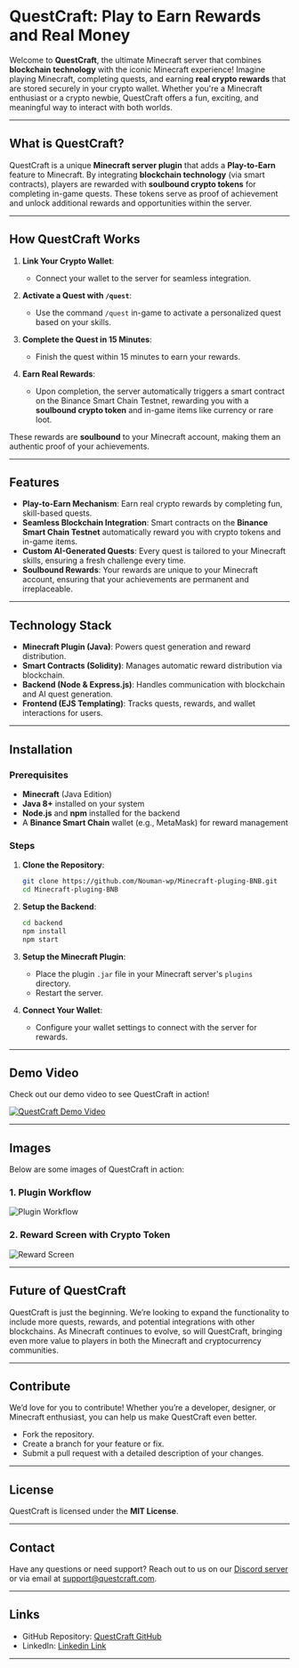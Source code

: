 # QuestCraft: Play to Earn Rewards and Real Money 

Welcome to **QuestCraft**, the ultimate Minecraft server that combines **blockchain technology** with the iconic Minecraft experience! Imagine playing Minecraft, completing quests, and earning **real crypto rewards** that are stored securely in your crypto wallet. Whether you're a Minecraft enthusiast or a crypto newbie, QuestCraft offers a fun, exciting, and meaningful way to interact with both worlds.

---

## **What is QuestCraft?**

QuestCraft is a unique **Minecraft server plugin** that adds a **Play-to-Earn** feature to Minecraft. By integrating **blockchain technology** (via smart contracts), players are rewarded with **soulbound crypto tokens** for completing in-game quests. These tokens serve as proof of achievement and unlock additional rewards and opportunities within the server.

---

## **How QuestCraft Works**

1. **Link Your Crypto Wallet**:

   * Connect your wallet to the server for seamless integration.
2. **Activate a Quest with `/quest`**:

   * Use the command `/quest` in-game to activate a personalized quest based on your skills.
3. **Complete the Quest in 15 Minutes**:

   * Finish the quest within 15 minutes to earn your rewards.
4. **Earn Real Rewards**:

   * Upon completion, the server automatically triggers a smart contract on the Binance Smart Chain Testnet, rewarding you with a **soulbound crypto token** and in-game items like currency or rare loot.

These rewards are **soulbound** to your Minecraft account, making them an authentic proof of your achievements.

---

## **Features**

* **Play-to-Earn Mechanism**: Earn real crypto rewards by completing fun, skill-based quests.
* **Seamless Blockchain Integration**: Smart contracts on the **Binance Smart Chain Testnet** automatically reward you with crypto tokens and in-game items.
* **Custom AI-Generated Quests**: Every quest is tailored to your Minecraft skills, ensuring a fresh challenge every time.
* **Soulbound Rewards**: Your rewards are unique to your Minecraft account, ensuring that your achievements are permanent and irreplaceable.

---

## **Technology Stack**

* **Minecraft Plugin (Java)**: Powers quest generation and reward distribution.
* **Smart Contracts (Solidity)**: Manages automatic reward distribution via blockchain.
* **Backend (Node & Express.js)**: Handles communication with blockchain and AI quest generation.
* **Frontend (EJS Templating)**: Tracks quests, rewards, and wallet interactions for users.

---

## **Installation**

### Prerequisites

* **Minecraft** (Java Edition)
* **Java 8+** installed on your system
* **Node.js** and **npm** installed for the backend
* A **Binance Smart Chain** wallet (e.g., MetaMask) for reward management

### Steps

1. **Clone the Repository**:

   ```bash
   git clone https://github.com/Nouman-wp/Minecraft-pluging-BNB.git
   cd Minecraft-pluging-BNB
   ```

2. **Setup the Backend**:

   ```bash
   cd backend
   npm install
   npm start
   ```

3. **Setup the Minecraft Plugin**:

   * Place the plugin `.jar` file in your Minecraft server's `plugins` directory.
   * Restart the server.

4. **Connect Your Wallet**:

   * Configure your wallet settings to connect with the server for rewards.

---

## **Demo Video**

Check out our demo video to see QuestCraft in action!

[![QuestCraft Demo Video](https://img.youtube.com/vi/your_video_id/0.jpg)](https://www.youtube.com/watch?v=your_video_id)

---

## **Images**

Below are some images of QuestCraft in action:

### 1. Plugin Workflow

![Plugin Workflow](https://ik.imagekit.io/cf8zqioncl/Screenshot%202025-05-25%20082358.png?updatedAt=1748141700136)

### 2. Reward Screen with Crypto Token

![Reward Screen](https://ik.imagekit.io/cf8zqioncl/reward%20bnb?updatedAt=1748141540332)

---

## **Future of QuestCraft**

QuestCraft is just the beginning. We’re looking to expand the functionality to include more quests, rewards, and potential integrations with other blockchains. As Minecraft continues to evolve, so will QuestCraft, bringing even more value to players in both the Minecraft and cryptocurrency communities.

---

## **Contribute**

We’d love for you to contribute! Whether you’re a developer, designer, or Minecraft enthusiast, you can help us make QuestCraft even better.

* Fork the repository.
* Create a branch for your feature or fix.
* Submit a pull request with a detailed description of your changes.

---

## **License**

QuestCraft is licensed under the **MIT License**.

---

## **Contact**

Have any questions or need support? Reach out to us on our [Discord server](https://discord.gg/yourdiscordlink) or via email at [support@questcraft.com](mailto:support@questcraft.com).

---

## **Links**

* GitHub Repository: [QuestCraft GitHub](https://github.com/Nouman-wp/Minecraft-pluging-BNB)
* LinkedIn: [Linkedin Link](https://www.linkedin.com/in/mujeeb-nouman-31330a282/)


---

